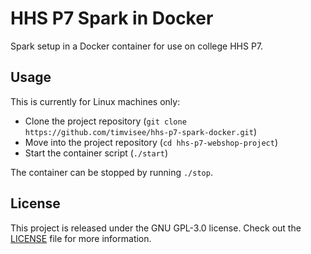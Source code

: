 # HHS P7 Spark in Docker
Spark setup in a Docker container for use on college HHS P7.

## Usage
This is currently for Linux machines only:
* Clone the project repository (`git clone https://github.com/timvisee/hhs-p7-spark-docker.git`)
* Move into the project repository (`cd hhs-p7-webshop-project`)
* Start the container script (`./start`)

The container can be stopped by running `./stop`.

## License
This project is released under the GNU GPL-3.0 license.
Check out the [LICENSE](LICENSE) file for more information.
